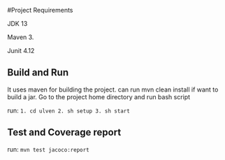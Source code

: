 #Project Requirements

JDK 13

Maven 3.

Junit 4.12


## Build and Run

It uses maven for building the project.
can run mvn clean install if want to build a jar.
Go to the project home directory and run bash script

run:
``
    1. cd ulven
    2. sh setup
    3. sh start
``
## Test and Coverage report

run:
``
    mvn test jacoco:report
``
